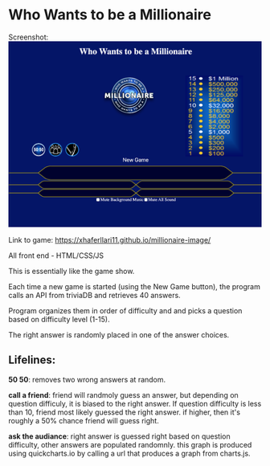 # Who Wants to be a Millionaire

Screenshot:
![](images/screenshot.png)

Link to game: https://xhaferllari11.github.io/millionaire-image/

All front end - HTML/CSS/JS

This is essentially like the game show.

Each time a new game is started (using the New Game button), the program calls an API from triviaDB and retrieves 40 answers.

Program organizes them in order of difficulty and and picks a question based on difficulty level (1-15).

The right answer is randomly placed in one of the answer choices.


## Lifelines:

**50 50**: removes two wrong answers at random.

**call a friend**: friend will randmoly guess an answer, but depending on question difficuly, it is biased to the right answer. If question difficulty is less than 10, friend most likely guessed the right answer. if higher, then it's roughly a 50% chance friend will guess right.

**ask the audiance**: right answer is guessed right based on question difficulty, other answers are populated randomnly. this graph is produced using quickcharts.io by calling a url that produces a graph from charts.js. 


